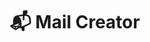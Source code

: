 ---
title: "📬 Mail Creator"
image: "mail-creator.png"
release: 2024
link: https://github.com/magmarecerca/mail-creator
description: null
short-description: A website to edit email templates using markdown with live preview.
remarkable: false
---